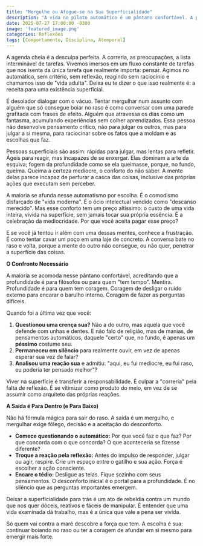 ```yaml
---
title: "Mergulhe ou Afogue-se na Sua Superficialidade"
description: "A vida no piloto automático é um pântano confortável. A profundidade é o único antídoto."
date: 2025-07-27 17:00:00 -0300
image: 'featured_image.png'
categories: Reflexões
tags: [Comportamento, Disciplina, Atemporal]
---
```


A agenda cheia é a desculpa perfeita. A correria, as preocupações, a lista interminável de tarefas. Vivemos imersos em um fluxo constante de tarefas que nos isenta da única tarefa que realmente importa: pensar. Agimos no automático, sem critério, sem reflexão, reagindo sem raciocínio e chamamos isso de "vida adulta". Deixa eu te dizer o que isso realmente é: a receita para uma existência superficial.

É desolador dialogar com o vácuo. Tentar mergulhar num assunto com alguém que só consegue boiar no raso é como conversar com uma parede grafitada com frases de efeito. Alguém que atravessa os dias como um fantasma, acumulando experiências sem colher aprendizados. Essa pessoa não desenvolve pensamento crítico, não para julgar os outros, mas para julgar a si mesma, para raciocinar sobre os fatos que a moldam e as escolhas que faz.

Pessoas superficiais são assim: rápidas para julgar, mas lentas para refletir. Ágeis para reagir, mas incapazes de se enxergar.  Elas dominam a arte da esquiva; fogem da profundidade como se ela queimasse, porque, no fundo, queima. Queima a certeza medíocre, o conforto do não saber. A mente delas parece incapaz de perfurar a casca das coisas, inclusive das próprias ações que executam sem perceber.

A maioria se afunda nesse automatismo por escolha. É o comodismo disfarçado de "vida moderna". É o ócio intelectual vendido como "descanso merecido". Mas esse conforto tem um preço altíssimo: o custo de uma vida inteira, vivida na superfície, sem jamais tocar sua própria essência. É a celebração da mediocridade. Por que você aceita pagar esse preço?

E se você já tentou ir além com uma dessas mentes, conhece a frustração. É como tentar cavar um poço em uma laje de concreto. A conversa bate no raso e volta, porque a mente do outro não consegue, ou não quer, penetrar a superfície das coisas.

**O Confronto Necessário**

A maioria se acomoda nesse pântano confortável, acreditando que a profundidade é para filósofos ou para quem "tem tempo".  Mentira. Profundidade é para quem tem coragem. Coragem de desligar o ruído externo para encarar o barulho interno. Coragem de fazer as perguntas difíceis.

Quando foi a última vez que você:

1. **Questionou uma crença sua?** Não a do outro, mas aquela que você defende com unhas e dentes. E não falo de religião, mas de manias, de pensamentos automáticos, daquele "certo" que, no fundo, é apenas um **péssimo** costume seu.
2. **Permaneceu em silêncio** para realmente ouvir, em vez de apenas esperar sua vez de falar?
3. **Analisou uma reação sua** e admitiu: "aqui, eu fui medíocre, eu fui raso, eu poderia ter pensado melhor"?

Viver na superfície é transferir a responsabilidade. É culpar a "correria" pela falta de reflexão. É se vitimizar como produto do meio, em vez de se assumir como arquiteto das próprias reações.

**A Saída é Para Dentro (e Para Baixo)**

Não há fórmula mágica para sair do raso. A saída é um mergulho, e mergulhar exige fôlego, decisão e a aceitação do desconforto.

- **Comece questionando o automático:** Por que você faz o que faz? Por que concorda com o que concorda? O que aconteceria se fizesse diferente?
- **Troque a reação pela reflexão:** Antes do impulso de responder, julgar ou agir, respire. Crie um espaço entre o gatilho e sua ação. Força é escolher a ação consciente.
- **Encare o tédio:** Desligue as telas. Fique sozinho com seus pensamentos. O desconforto inicial é o portal para a profundidade. É no silêncio que as perguntas importantes emergem.

Deixar a superficialidade para trás é um ato de rebeldia contra um mundo que nos quer dóceis, reativos e fáceis de manipular.  É entender que uma vida examinada dá trabalho, mas é a única que vale a pena ser vivida.

Só quem vai contra a maré descobre a força que tem. A escolha é sua: continuar boiando no raso ou ter a coragem de afundar em si mesmo para emergir mais forte.